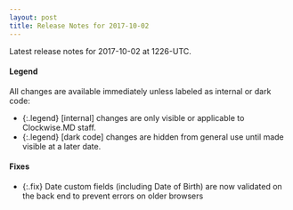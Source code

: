 ```yaml
---
layout: post
title: Release Notes for 2017-10-02
---
```


Latest release notes for 2017-10-02 at 1226-UTC.

<div class='legend' markdown='1'>

#### Legend

All changes are available immediately unless labeled as internal or dark code:

- {:.legend} [internal] changes are only visible or applicable to Clockwise.MD staff.
- {:.legend} [dark code] changes are hidden from general use until made visible at a later date.

</div>


<div class='fixes' markdown='1'>

#### Fixes

- {:.fix} Date custom fields (including Date of Birth) are now validated on the back end to prevent errors on older browsers

</div>
